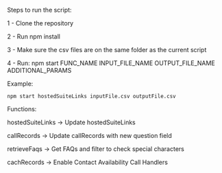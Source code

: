 Steps to run the script:

1 - Clone the repository

2 - Run npm install

3 - Make sure the csv files are on the same folder as the current script

4 - Run:
npm start FUNC_NAME INPUT_FILE_NAME OUTPUT_FILE_NAME ADDITIONAL_PARAMS

Example:

    npm start hostedSuiteLinks inputFile.csv outputFile.csv

Functions:

hostedSuiteLinks -> Update hostedSuiteLinks

callRecords -> Update callRecords with new question field

retrieveFaqs -> Get FAQs and filter to check special characters

cachRecords -> Enable Contact Availability Call Handlers
